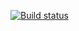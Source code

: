 [![Build status](https://ci.appveyor.com/api/projects/status/tkl54kjpbphs0f5b?svg=true)](https://ci.appveyor.com/project/inessashuvalova/goblin-game)
